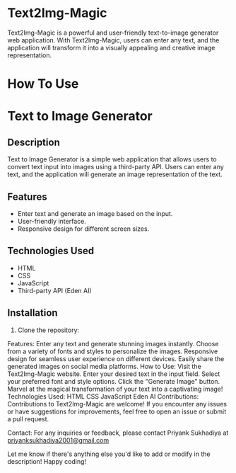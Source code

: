 # Text2Img-Magic
Text2Img-Magic is a powerful and user-friendly text-to-image generator web application. With Text2Img-Magic, users can enter any text, and the application will transform it into a visually appealing and creative image representation.


# How To Use
# Text to Image Generator

## Description

Text to Image Generator is a simple web application that allows users to convert text input into images using a third-party API. Users can enter any text, and the application will generate an image representation of the text.

## Features

- Enter text and generate an image based on the input.
- User-friendly interface.
- Responsive design for different screen sizes.

## Technologies Used

- HTML
- CSS
- JavaScript
- Third-party API (Eden AI)

## Installation

1. Clone the repository:



Features:
Enter any text and generate stunning images instantly.
Choose from a variety of fonts and styles to personalize the images.
Responsive design for seamless user experience on different devices.
Easily share the generated images on social media platforms.
How to Use:
Visit the Text2Img-Magic website.
Enter your desired text in the input field.
Select your preferred font and style options.
Click the "Generate Image" button.
Marvel at the magical transformation of your text into a captivating image!
Technologies Used:
HTML
CSS
JavaScript
Eden AI
Contributions:
Contributions to Text2Img-Magic are welcome! If you encounter any issues or have suggestions for improvements, feel free to open an issue or submit a pull request.

Contact:
For any inquiries or feedback, please contact Priyank Sukhadiya at priyanksukhadiya2001@gmail.com

Let me know if there's anything else you'd like to add or modify in the description! Happy coding!

